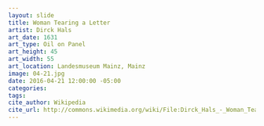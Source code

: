 ```yaml
---
layout: slide
title: Woman Tearing a Letter
artist: Dirck Hals
art_date: 1631
art_type: Oil on Panel
art_height: 45
art_width: 55
art_location: Landesmuseum Mainz, Mainz
image: 04-21.jpg
date: 2016-04-21 12:00:00 -05:00
categories:
tags:
cite_author: Wikipedia
cite_url: http://commons.wikimedia.org/wiki/File:Dirck_Hals_-_Woman_Tearing_a_Letter_-_WGA11046.jpg
---
```

